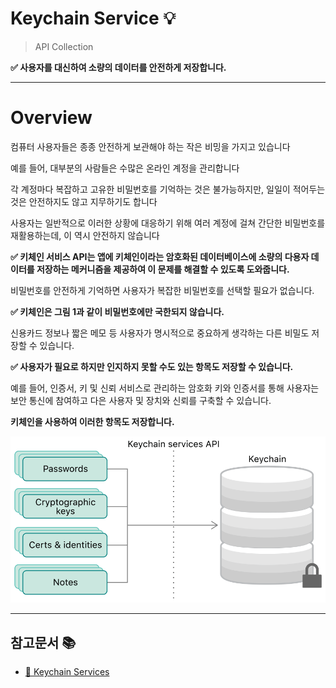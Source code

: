 # Keychain Service 💡</br>

> API Collection</br>

**✅ 사용자를 대신하여 소량의 데이터를 안전하게 저장합니다.**</br>

---

# Overview</br>

컴퓨터 사용자들은 종종 안전하게 보관해야 하는 작은 비밍을 가지고 있습니다</br>

예를 들어, 대부분의 사람들은 수많은 온라인 계정을 관리합니다</br>

각 계정마다 복잡하고 고유한 비밀번호를 기억하는 것은 불가능하지만, 일일이 적어두는 것은 안전하지도 않고 지무하기도 합니다</br>

사용자는 일반적으로 이러한 상황에 대응하기 위해 여러 계정에 걸쳐 간단한 비밀번호를 재활용하는데, 이 역시 안전하지 않습니다</br>

**✅ 키체인 서비스 API는 앱에 키체인이라는 암호화된 데이터베이스에 소량의 다용자 데이터를 저장하는 메커니즘을 제공하여 이 문제를 해결할 수 있도록 도와줍니다.**</br>

비밀번호를 안전하게 기억하면 사용자가 복잡한 비밀번호를 선택할 필요가 없습니다.</br>


**✅ 키체인은 그림 1과 같이 비밀번호에만 국한되지 않습니다.**</br>


신용카드 정보나 짧은 메모 등 사용자가 명시적으로 중요하게 생각하는 다른 비밀도 저장할 수 있습니다.</br>

**✅ 사용자가 필요로 하지만 인지하지 못할 수도 있는 항목도 저장할 수 있습니다.**</br>

예를 들어, 인증서, 키 및 신뢰 서비스로 관리하는 암호화 키와 인증서를 통해 사용자는 보안 통신에 참여하고 다은 사용자 및 장치와 신뢰를 구축할 수 있습니다.</br>

**키체인을 사용하여 이러한 항목도 저장합니다.**</br>

<img src = "https://github.com/devKobe24/images/blob/main/keyChain1.png?raw=true"></br>

---

## 참고문서 📚

- [🍎 Keychain Services](https://developer.apple.com/documentation/security/keychain_services)

